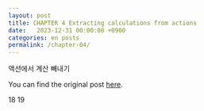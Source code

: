 ```yaml
---
layout: post
title: CHAPTER 4 Extracting calculations from actions
date:   2023-12-31 00:00:00 +0900
categories: en posts
permalink: /chapter-04/
---
```


액션에서 계산 빼내기

You can find the original post [here](https://livebook.manning.com/book/grokking-simplicity/chapter-4/).


18 
19 